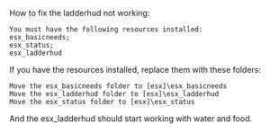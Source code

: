 How to fix the ladderhud not working:
```
You must have the following resources installed:
esx_basicneeds;
esx_status;
esx_ladderhud
```

If you have the resources installed, replace them with these folders:

```
Move the esx_basicneeds folder to [esx]\esx_basicneeds
Move the esx_ladderhud folder to [esx]\esx_ladderhud
Move the esx_status folder to [esx]\esx_status
```

And the esx_ladderhud should start working with water and food.
